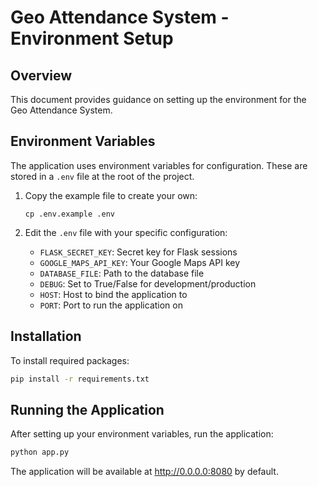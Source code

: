 
# Geo Attendance System - Environment Setup

## Overview
This document provides guidance on setting up the environment for the Geo Attendance System.

## Environment Variables
The application uses environment variables for configuration. These are stored in a `.env` file at the root of the project.

1. Copy the example file to create your own:
   ```
   cp .env.example .env
   ```

2. Edit the `.env` file with your specific configuration:
   - `FLASK_SECRET_KEY`: Secret key for Flask sessions
   - `GOOGLE_MAPS_API_KEY`: Your Google Maps API key
   - `DATABASE_FILE`: Path to the database file
   - `DEBUG`: Set to True/False for development/production
   - `HOST`: Host to bind the application to
   - `PORT`: Port to run the application on

## Installation
To install required packages:

```bash
pip install -r requirements.txt
```

## Running the Application
After setting up your environment variables, run the application:

```bash
python app.py
```

The application will be available at http://0.0.0.0:8080 by default.
